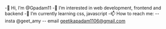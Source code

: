  -👋 Hi, I’m @Gpadam11
 -👀 I’m interested in web development, frontend and backend
 -🌱 I’m currently learning css, javascript
 -📫 How to reach me:
 -- insta @geet_amy
 -- email geetikapadam1106@gmail.com

<!---
Gpadam11/Gpadam11 is a ✨ special ✨ repository because its `README.md` (this file) appears on your GitHub profile.
You can click the Preview link to take a look at your changes.
--->
